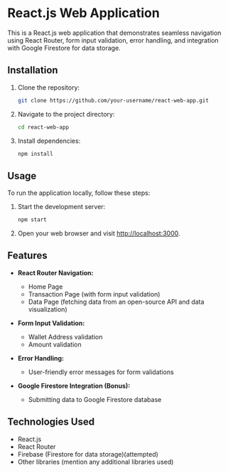 # React.js Web Application

This is a React.js web application that demonstrates seamless navigation using React Router, form input validation, error handling, and integration with Google Firestore for data storage.

## Installation

1. Clone the repository:

    ```bash
    git clone https://github.com/your-username/react-web-app.git
    ```

2. Navigate to the project directory:

    ```bash
    cd react-web-app
    ```

3. Install dependencies:

    ```bash
    npm install
    ```

## Usage

To run the application locally, follow these steps:

1. Start the development server:

    ```bash
    npm start
    ```

2. Open your web browser and visit [http://localhost:3000](http://localhost:3000).

## Features

- **React Router Navigation:**
  - Home Page
  - Transaction Page (with form input validation)
  - Data Page (fetching data from an open-source API and data visualization)

- **Form Input Validation:**
  - Wallet Address validation
  - Amount validation

- **Error Handling:**
  - User-friendly error messages for form validations

- **Google Firestore Integration (Bonus):**
  - Submitting data to Google Firestore database

## Technologies Used

- React.js
- React Router
- Firebase (Firestore for data storage)(attempted)
- Other libraries (mention any additional libraries used)

